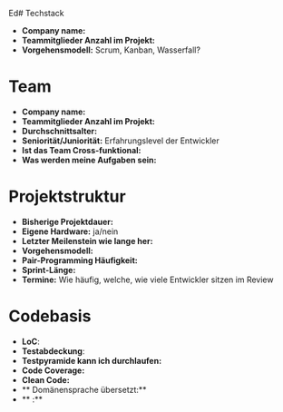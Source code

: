 Ed# Techstack

- **Company name:**
- **Teammitglieder Anzahl im Projekt:**
- **Vorgehensmodell:** Scrum, Kanban, Wasserfall?


# Team

- **Company name:**
- **Teammitglieder Anzahl im Projekt:**
- **Durchschnittsalter:** 
- **Seniorität/Juniorität:** Erfahrungslevel der Entwickler
- **Ist das Team Cross-funktional:**
- **Was werden meine Aufgaben sein:**

# Projektstruktur
- **Bisherige Projektdauer:**
- **Eigene Hardware:** ja/nein
- **Letzter Meilenstein wie lange her:**
- **Vorgehensmodell:** 
- **Pair-Programming Häufigkeit:**
- **Sprint-Länge:**
- **Termine:** Wie häufig, welche, wie viele Entwickler sitzen im Review

# Codebasis
- **LoC**:
- **Testabdeckung**:
- **Testpyramide kann ich durchlaufen:**
- **Code Coverage:**
- **Clean Code:**
- ** Domänensprache übersetzt:**
- **  :**
